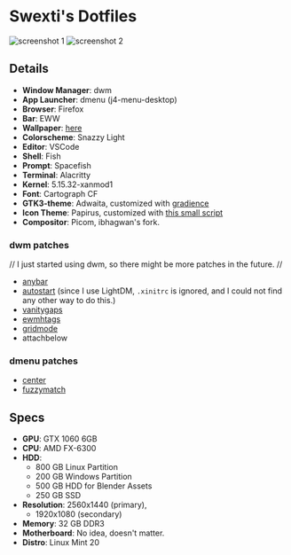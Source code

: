 # Swexti's Dotfiles

![screenshot 1](http://0x0.st/HQ6y.png)
![screenshot 2](http://0x0.st/HQ6w.png)

## Details
* **Window Manager**: dwm
* **App Launcher**: dmenu (j4-menu-desktop)
* **Browser**: Firefox
* **Bar**: EWW
* **Wallpaper**: [here](https://www.artstation.com/artwork/Y20RX)
* **Colorscheme**: Snazzy Light
* **Editor**: VSCode
* **Shell**: Fish
* **Prompt**: Spacefish
* **Terminal**: Alacritty
* **Kernel**: 5.15.32-xanmod1
* **Font**: Cartograph CF
* **GTK3-theme**: Adwaita, customized with [gradience](https://github.com/GradienceTeam/Gradience)
* **Icon Theme**:  Papirus, customized with [this small script](https://raw.githubusercontent.com/q/K-DE-Cyberpunk-Neon/master/papirus-kolorizer.sh)
* **Compositor**: Picom, ibhagwan's fork.


### dwm patches
// I just started using dwm, so there might be more patches in the future. //
* [anybar](https://dwm.suckless.org/patches/anybar/)
* [autostart](https://dwm.suckless.org/patches/autostart/) (since I use LightDM, `.xinitrc` is ignored, and I could not find any other way to do this.)
* [vanitygaps](https://dwm.suckless.org/patches/vanitygaps/)
* [ewmhtags](https://dwm.suckless.org/patches/ewmhtags/)
* [gridmode](https://dwm.suckless.org/patches/gridmode/)
* attachbelow

### dmenu patches
* [center](https://tools.suckless.org/dmenu/patches/center/)
* [fuzzymatch](https://tools.suckless.org/dmenu/patches/fuzzymatch/)

## Specs
* **GPU**: GTX 1060 6GB
* **CPU**: AMD FX-6300
* **HDD**: 
	* 800 GB Linux Partition 
	* 200 GB Windows Partition 
	* 500 GB HDD for Blender Assets 
	* 250 GB SSD
* **Resolution**: 2560x1440 (primary), 
	* 1920x1080 (secondary)
* **Memory**: 32 GB DDR3
* **Motherboard**: No idea, doesn't matter.
* **Distro**: Linux Mint 20



